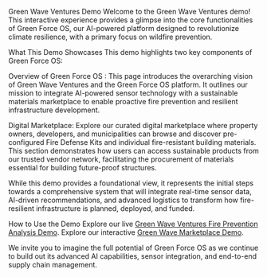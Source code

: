 Green Wave Ventures Demo
Welcome to the Green Wave Ventures demo! This interactive experience provides a glimpse into the core functionalities of Green Force OS, our AI-powered platform designed to revolutionize climate resilience, with a primary focus on wildfire prevention.

What This Demo Showcases
This demo highlights two key components of Green Force OS:

Overview of Green Force OS : This page introduces the overarching vision of Green Wave Ventures and the Green Force OS platform. It outlines our mission to integrate AI-powered sensor technology with a sustainable materials marketplace to enable proactive fire prevention and resilient infrastructure development.

Digital Marketplace: Explore our curated digital marketplace where property owners, developers, and municipalities can browse and discover pre-configured Fire Defense Kits and individual fire-resistant building materials. This section demonstrates how users can access sustainable products from our trusted vendor network, facilitating the procurement of materials essential for building future-proof structures.

While this demo provides a foundational view, it represents the initial steps towards a comprehensive system that will integrate real-time sensor data, AI-driven recommendations, and advanced logistics to transform how fire-resilient infrastructure is planned, deployed, and funded.

How to Use the Demo
Explore our live [Green Wave Ventures Fire Prevention Analysis Demo](https://badmon5234.github.io/green-wave-demos/fire-analysis.html).
Explore our interactive [Green Wave Marketplace Demo](https://badmon5234.github.io/green-wave-demos/marketplace.html).


We invite you to imagine the full potential of Green Force OS as we continue to build out its advanced AI capabilities, sensor integration, and end-to-end supply chain management.
